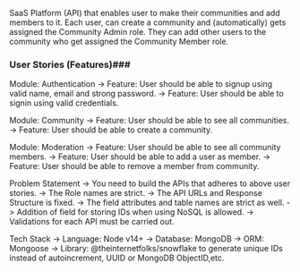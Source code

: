 SaaS Platform (API) that enables user to make their communities and add members to it.
Each user, can create a community and (automatically) gets assigned the Community Admin role. They can add other users to the community who get assigned the Community Member role.

### User Stories (Features)###
Module: Authentication
-> Feature: User should be able to signup using valid name, email and strong password.
-> Feature: User should be able to signin using valid credentials.

Module: Community
-> Feature: User should be able to see all communities.
-> Feature: User should be able to create a community.

Module: Moderation
-> Feature: User should be able to see all community members.
-> Feature: User should be able to add a user as member.
-> Feature: User should be able to remove a member from community.


Problem Statement
-> You need to build the APIs that adheres to above user stories.
-> The Role names are strict.
-> The API URLs and Response Structure is fixed.
-> The field attributes and table names are strict as well.
-> Addition of field for storing IDs when using NoSQL is allowed.
-> Validations for each API must be carried out.

Tech Stack
-> Language: Node v14+
-> Database: MongoDB
-> ORM: Mongoose 
-> Library: @theinternetfolks/snowflake to generate unique IDs instead of autoincrement, UUID or MongoDB ObjectID,etc.

